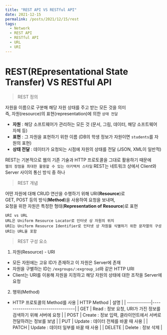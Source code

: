 ```yaml
---
title: "REST API VS RESTful API"
date: 2021-12-15
permalink: /posts/2021/12/15/rest
tags:
  - Network
  - REST API
  - RESTful API
  - URL
  - URI
---
```


# REST(REpresentational State Transfer) VS RESTful API

> REST 정의

자원을 이름으로 구분해 해당 자원 상태를 주고 받는 모든 것을 의미 <br>
즉, 자원(resource)의 표현(representation)에 의한 `상태 전달`

- **자원** : 해당 소프트웨어가 관리하는 모든 것 (문서, 그림, 데이터, 해당 소프트웨어 자체 등)
- **표현** : 그 자원을 표현하기 위한 이름 (DB의 학생 정보가 자원이면 `students`를 자원의 표현)
- **상태 전달** : 데이터가 요청되는 시점에 자원의 상태를 전달 (JSON, XML이 일반적)

REST는 기본적으로 웹의 기존 기술과 HTTP 프로토콜을 그대로 활용하기 때문에 <br>
`웹의 장점을 최대한 활용할 수 있는 아키텍처 스타일`
REST는 네트워크 상에서 Client와 Server 사이의 통신 방식 중 하나

> REST 개념

어떤 자원에 대해 CRUD 연산을 수행하기 위해 URI(**Resource**)로 <br>
GET, POST 등의 방식(**Method**)을 사용하여 요청을 보내며, <br>
요청을 위한 자원은 특정한 형태(**Representation of Resource**)로 표현

```
URI vs URL
URL은 Uniform Resource Locator로 인터넷 상 자원의 위치
URI는 Uniform Resource Identifier로 인터넷 상 자원을 식별하기 위한 문자열의 구성
URI는 URL을 포함
```

> REST 구성 요소

1. 자원(Resource) - URI

- 모든 자원에는 고유 ID가 존재하고 이 자원은 Server에 존재
- 자원을 구별하는 ID는 `/exgroups/:exgroup_id`와 같은 HTTP URI
- Client는 URI를 이용해 자원을 지정하고 해당 자원의 상태에 대한 조작을 Server에 요청

2. 행위(Method)

- HTTP 프로토콜의 Method를 사용
  | HTTP Method | 설명 |
  | ------------|-----------------------------------|
  | GET | Read : 정보 요청, URI가 가진 정보를 검색하기 위해 서버에 요청 |
  | POST | Create : 정보 입력, 클라이언트에서 서버로 전달하려는 정보를 보냄 |
  | PUT | Update : 데이터 전체를 바꿀 때 사용 |
  | PATCH | Update : 데이터 일부를 바꿀 때 사용 |
  | DELETE | Delete : 정보 삭제 |